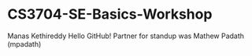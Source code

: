 # CS3704-SE-Basics-Workshop
Manas Kethireddy
Hello GitHub!
Partner for standup was Mathew Padath (mpadath)
